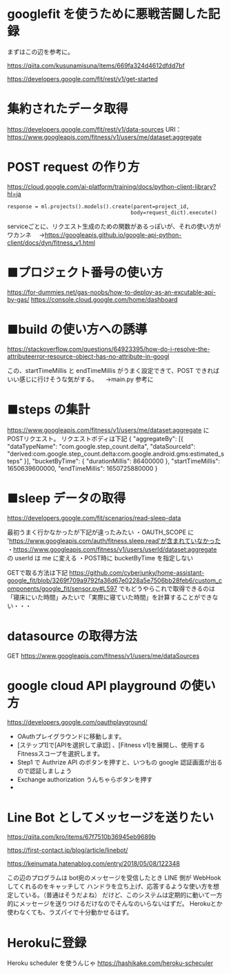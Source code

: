 # googlefit を使うために悪戦苦闘した記録

まずはこの辺を参考に。

https://qiita.com/kusunamisuna/items/669fa324d4612dfdd7bf

https://developers.google.com/fit/rest/v1/get-started


# 集約されたデータ取得
https://developers.google.com/fit/rest/v1/data-sources
URI：https://www.googleapis.com/fitness/v1/users/me/dataset:aggregate

# POST request の作り方
https://cloud.google.com/ai-platform/training/docs/python-client-library?hl=ja

    response = ml.projects().models().create(parent=project_id,
                                            body=request_dict).execute()

serviceごとに、リクエスト生成のための関数があるっぽいが、それの使い方がワカンネ
　→https://googleapis.github.io/google-api-python-client/docs/dyn/fitness_v1.html

# ■プロジェクト番号の使い方
https://for-dummies.net/gas-noobs/how-to-deploy-as-an-excutable-api-by-gas/
https://console.cloud.google.com/home/dashboard

# ■build の使い方への誘導
https://stackoverflow.com/questions/64923395/how-do-i-resolve-the-attributeerror-resource-object-has-no-attribute-in-googl

この、startTimeMillis と endTimeMillis がうまく設定できて、POST できれば
いい感じに行けそうな気がする。
　→main.py 参考に

# ■steps の集計
https://www.googleapis.com/fitness/v1/users/me/dataset:aggregate
にPOSTリクエスト。
リクエストボディは下記
    {
    "aggregateBy": [{
        "dataTypeName": "com.google.step_count.delta",
        "dataSourceId": "derived:com.google.step_count.delta:com.google.android.gms:estimated_steps"
    }],
    "bucketByTime": { "durationMillis": 86400000 },
    "startTimeMillis": 1650639600000,
    "endTimeMillis": 1650725880000
    }

# ■sleep データの取得
https://developers.google.com/fit/scenarios/read-sleep-data

最初うまく行かなかったが下記が違ったみたい
・OAUTH_SCOPE に 'https://www.googleapis.com/auth/fitness.sleep.read'が含まれていなかった
・https://www.googleapis.com/fitness/v1/users/userId/dataset:aggregate の userId は me に変える
・POST時に bucketByTime を指定しない

GETで取る方法は下記
https://github.com/cyberjunky/home-assistant-google_fit/blob/3269f709a9792fa36d67e0228a5e7506bb28feb6/custom_components/google_fit/sensor.py#L597
でもどうやらこれで取得できるのは「寝床にいた時間」みたいで「実際に寝ていた時間」を計算することができない・・・

# datasource の取得方法
GET https://www.googleapis.com/fitness/v1/users/me/dataSources

# google cloud API playground の使い方
https://developers.google.com/oauthplayground/
* OAuthプレイグラウンドに移動します。
* [ステップ1]で[APIを選択して承認] 、[Fitness v1]を展開し、使用するFitnessスコープを選択します。
* Step1 で Authrize API のボタンを押すと、いつもの google 認証画面が出るので認証しましょう
* Exchange authorization うんちゃらボタンを押す
* 

# Line Bot としてメッセージを送りたい
https://qiita.com/kro/items/67f7510b36945eb9689b

https://first-contact.jp/blog/article/linebot/

https://keinumata.hatenablog.com/entry/2018/05/08/122348

この辺のプログラムは bot宛のメッセージを受信したとき LINE 側が WebHook してくれるのをキャッチして
ハンドラを立ち上げ、応答するような使い方を想定している。（普通はそうだよね）
だけど、このシステムは定期的に動いて一方的にメッセージを送りつけるだけなのでそんなのいらないはずだ。
Herokuとか使わなくても、ラズパイで十分動かせるはず。

# Herokuに登録
Heroku scheduler を使うんじゃ
https://hashikake.com/heroku-scheculer
